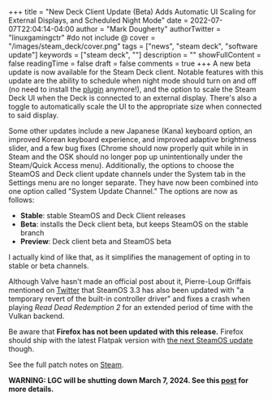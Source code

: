 +++
title = "New Deck Client Update (Beta) Adds Automatic UI Scaling for External Displays, and Scheduled Night Mode"
date = 2022-07-07T22:04:14-04:00
author = "Mark Dougherty"
authorTwitter = "linuxgamingctr" #do not include @
cover = "/images/steam_deck/cover.png"
tags = ["news", "steam deck", "software update"]
keywords = ["steam deck", ""]
description = ""
showFullContent = false
readingTime = false
draft = false
comments = true
+++
A new beta update is now available for the Steam Deck client. Notable features with this update are the ability to schedule when night mode should turn on and off (no need to install the [plugin](https://linuxgamingcentral.com/posts/steam-deck-plugins/) anymore!), and the option to scale the Steam Deck UI when the Deck is connected to an external display. There's also a toggle to automatically scale the UI to the appropriate size when connected to said display.

Some other updates include a new Japanese (Kana) keyboard option, an improved Korean keyboard experience, and improved adaptive brightness slider, and a few bug fixes (Chrome should now properly quit while in in Steam and the OSK should no longer pop up unintentionally under the Steam/Quick Access menu). Additionally, the options to choose the SteamOS and Deck client update channels under the System tab in the Settings menu are no longer separate. They have now been combined into one option called "System Update Channel." The options are now as follows:

- **Stable**: stable SteamOS and Deck Client releases
- **Beta**: installs the Deck client beta, but keeps SteamOS on the stable branch
- **Preview**: Deck client beta and SteamOS beta

I actually kind of like that, as it simplifies the management of opting in to stable or beta channels. 

Although Valve hasn't made an official post about it, Pierre-Loup Griffais mentioned on [Twitter](https://twitter.com/Plagman2/status/1545201445716185090) that SteamOS 3.3 has also been updated with "a temporary revert of the built-in controller driver" and fixes a crash when playing *Read Dead Redemption 2* for an extended period of time with the Vulkan backend.

Be aware that **Firefox has not been updated with this release.** Firefox should ship with the latest Flatpak version with [the next SteamOS update](https://linuxgamingcentral.com/posts/firefox-outdated-on-steamos/) though.

See the full patch notes on [Steam](https://store.steampowered.com/news/app/1675200/view/3323108691081569180).

**WARNING: LGC will be shutting down March 7, 2024. See this [post](https://linuxgamingcentral.com/posts/the-end-of-lgc/) for more details.**
